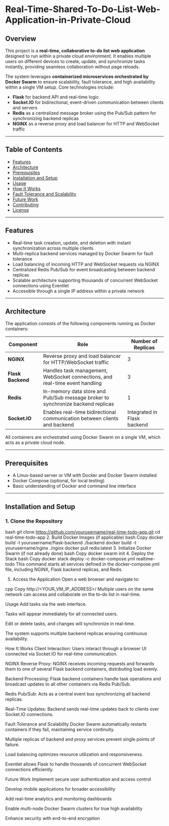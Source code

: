 # Real-Time-Shared-To-Do-List-Web-Application-in-Private-Cloud
## Overview

This project is a **real-time, collaborative to-do list web application** designed to run within a private cloud environment. It enables multiple users on different devices to create, update, and synchronize tasks instantly, providing seamless collaboration without page reloads.

The system leverages **containerized microservices orchestrated by Docker Swarm** to ensure scalability, fault tolerance, and high availability within a single VM setup. Core technologies include:

- **Flask** for backend API and real-time logic  
- **Socket.IO** for bidirectional, event-driven communication between clients and servers  
- **Redis** as a centralized message broker using the Pub/Sub pattern for synchronizing backend replicas  
- **NGINX** as a reverse proxy and load balancer for HTTP and WebSocket traffic  

---

## Table of Contents

- [Features](#features)  
- [Architecture](#architecture)  
- [Prerequisites](#prerequisites)  
- [Installation and Setup](#installation-and-setup)  
- [Usage](#usage)  
- [How It Works](#how-it-works)  
- [Fault Tolerance and Scalability](#fault-tolerance-and-scalability)  
- [Future Work](#future-work)  
- [Contributing](#contributing)  
- [License](#license)  

---

## Features

- Real-time task creation, update, and deletion with instant synchronization across multiple clients  
- Multi-replica backend services managed by Docker Swarm for fault tolerance  
- Load balancing of incoming HTTP and WebSocket requests via NGINX  
- Centralized Redis Pub/Sub for event broadcasting between backend replicas  
- Scalable architecture supporting thousands of concurrent WebSocket connections using Eventlet  
- Accessible through a single IP address within a private network  

---

## Architecture

The application consists of the following components running as Docker containers:

| Component        | Role                                                    | Number of Replicas |
|------------------|---------------------------------------------------------|--------------------|
| **NGINX**        | Reverse proxy and load balancer for HTTP/WebSocket traffic | 3                  |
| **Flask Backend**| Handles task management, WebSocket connections, and real-time event handling | 3                  |
| **Redis**        | In-memory data store and Pub/Sub message broker to synchronize backend replicas | 1                  |
| **Socket.IO**    | Enables real-time bidirectional communication between clients and backend | Integrated in Flask backend |

All containers are orchestrated using Docker Swarm on a single VM, which acts as a private cloud node.

---

## Prerequisites

- A Linux-based server or VM with Docker and Docker Swarm installed  
- Docker Compose (optional, for local testing)  
- Basic understanding of Docker and command line interface  

---

## Installation and Setup

### 1. Clone the Repository

bash
git clone https://github.com/yourusername/real-time-todo-app.git
cd real-time-todo-app
2. Build Docker Images (if applicable)
bash
Copy
docker build -t yourusername/flask-backend ./backend
docker build -t yourusername/nginx ./nginx
docker pull redis:latest
3. Initialize Docker Swarm (if not already done)
bash
Copy
docker swarm init
4. Deploy the Stack
bash
Copy
docker stack deploy -c docker-compose.yml realtime-todo
This command starts all services defined in the docker-compose.yml file, including NGINX, Flask backend replicas, and Redis.

5. Access the Application
Open a web browser and navigate to:

cpp
Copy
http://<YOUR_VM_IP_ADDRESS>/
Multiple users on the same network can access and collaborate on the to-do list in real-time.

Usage
Add tasks via the web interface.

Tasks will appear immediately for all connected users.

Edit or delete tasks, and changes will synchronize in real-time.

The system supports multiple backend replicas ensuring continuous availability.

How It Works
Client Interaction: Users interact through a browser UI connected via Socket.IO for real-time communication.

NGINX Reverse Proxy: NGINX receives incoming requests and forwards them to one of several Flask backend containers, distributing load evenly.

Backend Processing: Flask backend containers handle task operations and broadcast updates to all other containers via Redis Pub/Sub.

Redis Pub/Sub: Acts as a central event bus synchronizing all backend replicas.

Real-Time Updates: Backend sends real-time updates back to clients over Socket.IO connections.

Fault Tolerance and Scalability
Docker Swarm automatically restarts containers if they fail, maintaining service continuity.

Multiple replicas of backend and proxy services prevent single points of failure.

Load balancing optimizes resource utilization and responsiveness.

Eventlet allows Flask to handle thousands of concurrent WebSocket connections efficiently.

Future Work
Implement secure user authentication and access control

Develop mobile applications for broader accessibility

Add real-time analytics and monitoring dashboards

Enable multi-node Docker Swarm clusters for true high availability

Enhance security with end-to-end encryption
